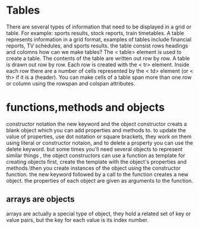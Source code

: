 # Tables 
There are several types of information that need to be displayed in a grid or table. For example: sports results, stock reports, train timetables.
A table represents information in a grid format, examples of tables include financial reports, TV schedules, and sports results.
the table consist rows headings and colomns
how can we make tables?
The < table> element is used to create a table. The contents of the table are written out row by row.
A table is drawn out row by row. Each row is created with the < tr> element.
Inside each row there are a number of cells represented by the < td> element (or < th> if it is a (header).
You can make cells of a table span more than one row or column using the rowspan and colspan attributes.

# functions,methods and objects
constructor notation
the new keyword and the object constructor creats a blank object which you can add properties and methods to.
to update the value of properties, use dot notation or square brackets, they work on them using literal or constructor notaion, and to delete a property you can use the delete keyword.
but some times you'll need several objects to represent similar things , the object constructors can use a function as template for creating objects first, create the template with the object's properties and methods.\then you create instances of the object using the constructor function.
the new keyword followed by a call to the function creates a new object. 
the properties of each object are given as arguments to the function.
## arrays are objects 
arrays are actually a special type of object, they hold a related set of key or value pairs, but the key for each value is its index number.